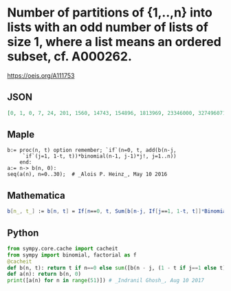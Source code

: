 # Number of partitions of \{1,\.\.,n\} into lists with an odd number of lists of size 1, where a list means an ordered subset, cf\. A000262\.
https://oeis.org/A111753
## JSON
```JSON
[0, 1, 0, 7, 24, 201, 1560, 14743, 154896, 1813969, 23346000, 327496071, 4970498280, 81121077337, 1416223931304, 26328776843671, 519178407998880, 10821355158998433, 237677397895531296, 5485802780426178439, 132728552830731814200, 3358841601972480225001]
```
## Maple
```Maple
b:= proc(n, t) option remember; `if`(n=0, t, add(b(n-j,
     `if`(j=1, 1-t, t))*binomial(n-1, j-1)*j!, j=1..n))
    end:
a:= n-> b(n, 0):
seq(a(n), n=0..30);  # _Alois P. Heinz_, May 10 2016
```
## Mathematica
```Mathematica
b[n_, t_] := b[n, t] = If[n==0, t, Sum[b[n-j, If[j==1, 1-t, t]]*Binomial[ n-1, j-1]*j!, {j, 1, n}]]; a[n_] := b[n, 0]; Table[a[n], {n, 0, 30}] (* _Jean-François Alcover_, Feb 03 2017, after _Alois P. Heinz_ *)
```
## Python
```Python
from sympy.core.cache import cacheit
from sympy import binomial, factorial as f
@cacheit
def b(n, t): return t if n==0 else sum([b(n - j, (1 - t if j==1 else t))*binomial(n - 1, j - 1)*f(j) for j in range(1, n + 1)])
def a(n): return b(n, 0)
print([a(n) for n in range(51)]) # _Indranil Ghosh_, Aug 10 2017
```
